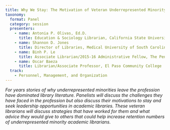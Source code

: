 ```yaml
---
title: Why We Stay: The Motivation of Veteran Underrepresented Minority Academic Librarians
taxonomy:
  format: Panel
  category: session
  presenters:
    - name: Antonia P. Olivas, Ed.D.
      title: Education & Sociology Librarian, California State University San Marcos
    - name: Shannon D. Jones
      title: Director of Libraries, Medical University of South Carolina
    - name: Binh P. Le
      title: Associate Librarian/2015-16 Administrative Fellow, The Pennsylvania State University
    - name: Oscar Baeza
      title: Librarian/Associate Professor, El Paso Community College
  track:
    - Personnel, Management, and Organization
---
```

_For years stories of why underrepresented minorities leave the profession have dominated library literature. Panelists will discuss the challenges they have faced in the profession but also discuss their motivations to stay and seek leadership opportunities in academic libraries. These veteran librarians will discuss strategies that have worked for them and what advice they would give to others that could help increase retention numbers of underrepresented minority academic librarians._
